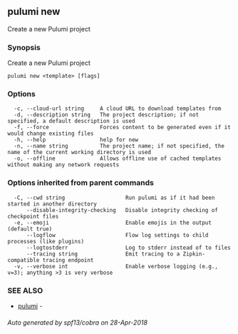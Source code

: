 ## pulumi new

Create a new Pulumi project

### Synopsis


Create a new Pulumi project

```
pulumi new <template> [flags]
```

### Options

```
  -c, --cloud-url string     A cloud URL to download templates from
  -d, --description string   The project description; if not specified, a default description is used
  -f, --force                Forces content to be generated even if it would change existing files
  -h, --help                 help for new
  -n, --name string          The project name; if not specified, the name of the current working directory is used
  -o, --offline              Allows offline use of cached templates without making any network requests
```

### Options inherited from parent commands

```
  -C, --cwd string                   Run pulumi as if it had been started in another directory
      --disable-integrity-checking   Disable integrity checking of checkpoint files
  -e, --emoji                        Enable emojis in the output (default true)
      --logflow                      Flow log settings to child processes (like plugins)
      --logtostderr                  Log to stderr instead of to files
      --tracing string               Emit tracing to a Zipkin-compatible tracing endpoint
  -v, --verbose int                  Enable verbose logging (e.g., v=3); anything >3 is very verbose
```

### SEE ALSO
* [pulumi](pulumi.md)	 - 

###### Auto generated by spf13/cobra on 28-Apr-2018
